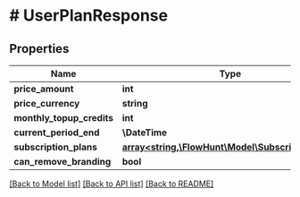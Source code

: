 # # UserPlanResponse

## Properties

Name | Type | Description | Notes
------------ | ------------- | ------------- | -------------
**price_amount** | **int** |  |
**price_currency** | **string** |  |
**monthly_topup_credits** | **int** |  |
**current_period_end** | **\DateTime** |  |
**subscription_plans** | [**array<string,\FlowHunt\Model\SubscriptionPlan>**](SubscriptionPlan.md) |  |
**can_remove_branding** | **bool** |  |

[[Back to Model list]](../../README.md#models) [[Back to API list]](../../README.md#endpoints) [[Back to README]](../../README.md)
